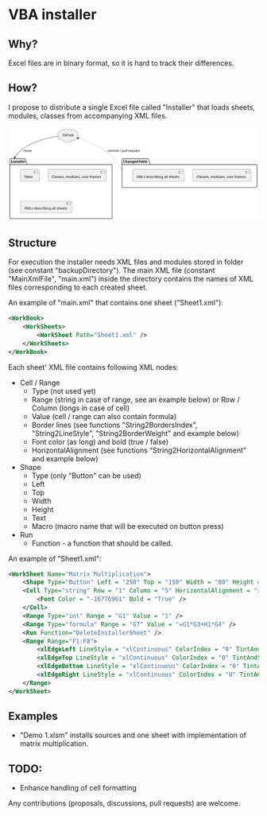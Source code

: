 # VBA installer

## Why?
Excel files are in binary format, so it is hard to track their differences. 

## How?
I propose to distribute a single Excel file called "Installer" that loads sheets, modules, classes from accompanying XML files.

<img src="./img/main.svg">

## Structure
For execution the installer needs XML files and modules stored in folder (see constant "backupDirectory"). The main XML file (constant "MainXmlFile", "main.xml") inside the directory contains the names of XML files corresponding to each created sheet.

An example of "main.xml" that contains one sheet ("Sheet1.xml"):
```xml
<WorkBook>
    <WorkSheets>
        <WorkSheet Path="Sheet1.xml" />
    </WorkSheets>
</WorkBook>
```

Each sheet' XML file contains following XML nodes:
* Cell / Range
    * Type (not used yet)
    * Range (string in case of range, see an example below) or Row / Column (longs in case of cell)
    * Value (cell / range can also contain formula)
    * Border lines (see functions "String2BordersIndex", "String2LineStyle", "String2BorderWeight" and example below)
    * Font color (as long) and bold (true / false)
    * HorizontalAlignment (see functions "String2HorizontalAlignment" and example below)
* Shape
    * Type (only "Button" can be used)
    * Left
    * Top
    * Width
    * Height
    * Text
    * Macro (macro name that will be executed on button press)
* Run
    * Function - a function that should be called.

An example of "Sheet1.xml":
```xml
<WorkSheet Name="Matrix Multiplication">
    <Shape Type="Button" Left = "250" Top = "150" Width = "80" Height = "35" Text="Multiply!" Macro = "MatrixMultiplication.MatrixMultiplication" />
    <Cell Type="string" Row = "1" Column = "5" HorizontalAlignment = "xlRight" Value = "Multiplication of matrices:">
        <Font Color = "-16776961" Bold = "True" />
    </Cell>
    <Range Type="int" Range = "G1" Value = "1" />
    <Range Type="formula" Range = "G7" Value = "=G1*G3+H1*G4" />
    <Run Function="DeleteInstallerSheet" />
    <Range Range="F1:F8">
        <xlEdgeLeft LineStyle = "xlContinuous" ColorIndex = "0" TintAndShade = "0" Weight = "xlMedium" />
        <xlEdgeTop LineStyle = "xlContinuous" ColorIndex = "0" TintAndShade = "0" Weight = "xlMedium" />
        <xlEdgeBottom LineStyle = "xlContinuous" ColorIndex = "0" TintAndShade = "0" Weight = "xlMedium" />
        <xlEdgeRight LineStyle = "xlContinuous" ColorIndex = "0" TintAndShade = "0" Weight = "xlMedium" />
    </Range>
</WorkSheet>
```

## Examples
* "Demo 1.xlsm" installs sources and one sheet with implementation of matrix multiplication.

## TODO:
* Enhance handling of cell formatting

Any contributions (proposals, discussions, pull requests) are welcome. 